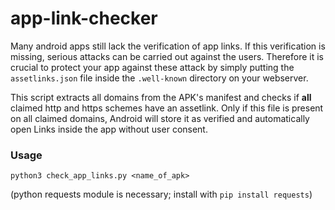 # app-link-checker
Many android apps still lack the verification of app links. If this verification is missing, serious attacks can be carried out against the users. Therefore it is crucial to protect your app against these attack by simply putting the `assetlinks.json` file inside the `.well-known` directory on your webserver.

This script extracts all domains from the APK's manifest and checks if **all** claimed http and https schemes have an assetlink. Only if this file is present on all claimed domains, Android will store it as verified and automatically open Links inside the app without user consent.


### Usage
`python3 check_app_links.py <name_of_apk>`


(python requests module is necessary; install with `pip install requests`)
